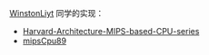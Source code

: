 [WinstonLiyt](https://github.com/WinstonLiyt) 同学的实现：

- [Harvard-Architecture-MIPS-based-CPU-series](https://github.com/WinstonLiyt/Harvard-Architecture-MIPS-based-CPU-series)
- [mipsCpu89](https://github.com/WinstonLiyt/mipsCpu89)
